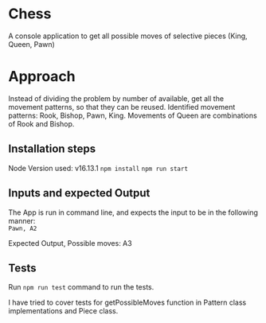 
  # Chess   
  A console application to get all possible moves of selective pieces (King, Queen, Pawn) 
  
  # Approach
  Instead of dividing the problem by number of available, get all the movement patterns, so that they can be reused.
  Identified movement patterns:
  Rook, Bishop, Pawn, King.
  Movements of Queen are combinations of Rook and Bishop.
 
  ## Installation steps   
  Node Version used: v16.13.1 
  `npm install` `npm run start`
  
  ## Inputs and expected Output 
  The App is run in command line, and expects the input to be in the following manner:   
  ```Pawn, A2```

  Expected Output,
  Possible moves: A3
      
  ## Tests
  Run `npm run test` command to run the tests.
  
  I have tried to cover tests for getPossibleMoves function in Pattern class implementations and Piece class.